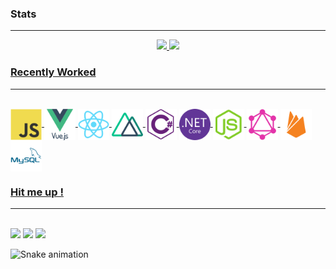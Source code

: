 ### Stats


<hr>
<div align="center">
  <a href="https://github.com/ntgnst">
  <img height="200em" src="https://github-readme-stats.vercel.app/api?username=ntgnst&show_icons=true&theme=synthwave&include_all_commits=true&count_private=true"/>
  <img height="200em" src="https://github-readme-stats.vercel.app/api/top-langs/?username=ntgnst&layout=compact&langs_count=10&theme=synthwave"/>
</div>
  

  


### Recently Worked
  <hr>
<div style="display: inline_block"><br>
  <img align="center" alt="ntgnst-Js" height="50" width="50" src="https://raw.githubusercontent.com/devicons/devicon/master/icons/javascript/javascript-original.svg">
  <img align="center" alt="ntgnst-Vue" height="50" width="50" src="https://raw.githubusercontent.com/devicons/devicon/master/icons/vuejs/vuejs-original-wordmark.svg">
  <img align="center" alt="ntgnst-Node" height="50" width="50" src="https://raw.githubusercontent.com/devicons/devicon/master/icons/react/react-original.svg">
  <img align="center" alt="ntgnst-Node" height="50" width="50" src="https://raw.githubusercontent.com/devicons/devicon/master/icons/nuxtjs/nuxtjs-original.svg">
  <img align="center" alt="ntgnst-Csharp" height="50" width="50" src="https://raw.githubusercontent.com/devicons/devicon/master/icons/csharp/csharp-line.svg">
   <img align="center" alt="ntgnst-Node" height="50" width="50" src="https://raw.githubusercontent.com/devicons/devicon/master/icons/dotnetcore/dotnetcore-original.svg">
  <img align="center" alt="ntgnst-Node" height="50" width="50" src="https://raw.githubusercontent.com/devicons/devicon/master/icons/nodejs/nodejs-original.svg">
  <img align="center" alt="ntgnst-Node" height="50" width="50" src="https://raw.githubusercontent.com/devicons/devicon/master/icons/graphql/graphql-plain.svg">
  <img align="center" alt="ntgnst-Node" height="50" width="50" src="https://raw.githubusercontent.com/devicons/devicon/master/icons/firebase/firebase-plain.svg">
  <img align="center" alt="ntgnst-Node" height="50" width="50" src="https://raw.githubusercontent.com/devicons/devicon/master/icons/mysql/mysql-plain-wordmark.svg">
  
</div>
  
### Hit me up !
  <hr>
<div style="display: inline_block"><br>
  <a href="https://stackoverflow.com/users/5228912/batuhan" target="_blank"><img src="https://img.shields.io/badge/-Stackoverflow-000000?style=for-the-badge&logo=stackoverflow&logoColor=orange" target="_blank"></a>
  <a href="https://www.linkedin.com/in/batuhan-yah%C5%9Fi-bb5819b1/" target="_blank"><img src="https://img.shields.io/badge/-LinkedIn-%230077B5?style=for-the-badge&logo=linkedin&logoColor=white" target="_blank"></a>
  <a href="https://discord.com/users/335109059260710912" target="_blank"><img src="https://img.shields.io/badge/Discord-7289DA?style=for-the-badge&logo=discord&logoColor=white" target="_blank"></a> 
</div>



  
  ![Snake animation](https://github.com/ntgnst/ntgnst/blob/output/github-contribution-grid-snake.svg)
